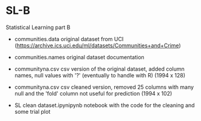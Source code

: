 # SL-B
Statistical Learning part B


 - communities.data original dataset from UCI (https://archive.ics.uci.edu/ml/datasets/Communities+and+Crime)

 - communities.names original dataset documentation

 - communityna.csv csv version of the original dataset, added column names, null values with '?' (eventually to handle with R) (1994 x 128)

 - communityna.csv csv cleaned version, removed 25 columns with many null and the 'fold' column not useful for prediction (1994 x 102)

 - SL clean dataset.ipynipynb notebook with the code for the cleaning and some trial plot
